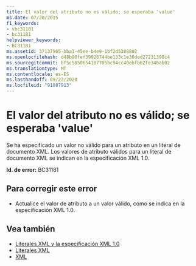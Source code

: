 ```yaml
---
title: El valor del atributo no es válido; se esperaba 'value'
ms.date: 07/20/2015
f1_keywords:
- vbc31181
- bc31181
helpviewer_keywords:
- BC31181
ms.assetid: 37137965-bba1-45ee-b4e9-1bf2d5388802
ms.openlocfilehash: d48b90fef39926744be133c1e36ded27231398c4
ms.sourcegitcommit: bf5c5850654187705bc94cc40ebfb62fe346ab02
ms.translationtype: MT
ms.contentlocale: es-ES
ms.lasthandoff: 09/23/2020
ms.locfileid: "91087913"
---
```

# <a name="attribute-value-is-not-valid-expecting-value"></a>El valor del atributo no es válido; se esperaba 'value'

Se ha especificado un valor no válido para un atributo en un literal de documento XML. Los valores de atributo válidos para un literal de documento XML se indican en la especificación XML 1.0.  
  
 **Id. de error:** BC31181  
  
## <a name="to-correct-this-error"></a>Para corregir este error  
  
- Actualice el valor de atributo a un valor válido, como se indica en la especificación XML 1.0.  
  
## <a name="see-also"></a>Vea también

- [Literales XML y la especificación XML 1.0](../programming-guide/language-features/xml/xml-literals-and-the-xml-1-0-specification.md)
- [Literales XML](../language-reference/xml-literals/index.md)
- [XML](../programming-guide/language-features/xml/index.md)
